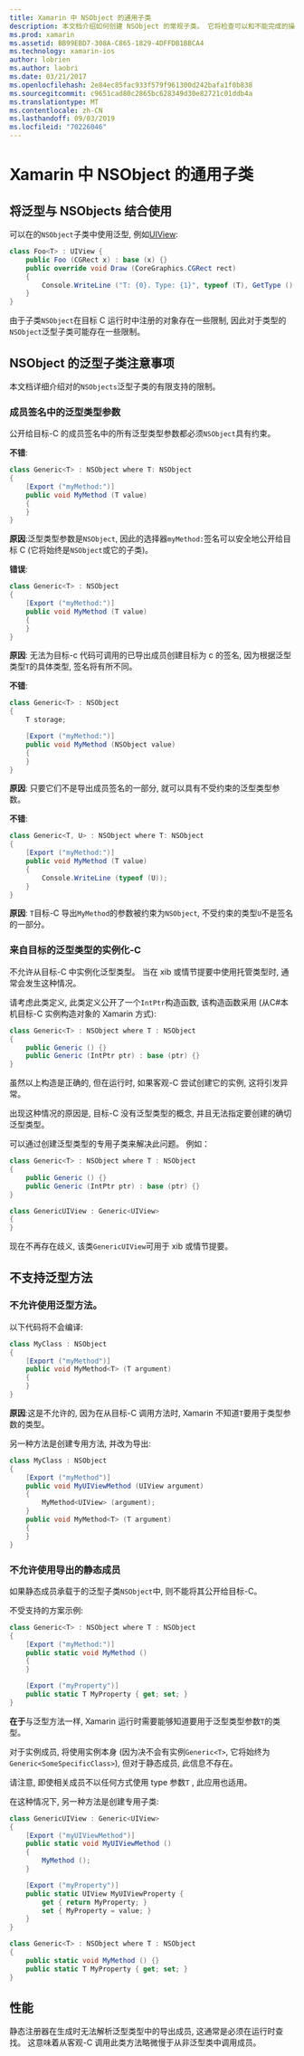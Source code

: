 ```yaml
---
title: Xamarin 中 NSObject 的通用子类
description: 本文档介绍如何创建 NSObject 的常规子类。 它将检查可以和不能完成的操作, 讨论静态注册器并了解性能。
ms.prod: xamarin
ms.assetid: BB99EBD7-308A-C865-1829-4DFFDB1BBCA4
ms.technology: xamarin-ios
author: lobrien
ms.author: laobri
ms.date: 03/21/2017
ms.openlocfilehash: 2e84ec85fac933f579f961300d242bafa1f0b838
ms.sourcegitcommit: c9651cad80c2865bc628349d30e82721c01ddb4a
ms.translationtype: MT
ms.contentlocale: zh-CN
ms.lasthandoff: 09/03/2019
ms.locfileid: "70226046"
---
```

# <a name="generic-subclasses-of-nsobject-in-xamarinios"></a>Xamarin 中 NSObject 的通用子类

## <a name="using-generics-with-nsobjects"></a>将泛型与 NSObjects 结合使用

可以在的`NSObject`子类中使用泛型, 例如[UIView](xref:UIKit.UIView):

```csharp
class Foo<T> : UIView {
    public Foo (CGRect x) : base (x) {}
    public override void Draw (CoreGraphics.CGRect rect)
    {
        Console.WriteLine ("T: {0}. Type: {1}", typeof (T), GetType ().Name);
    }
}
```

由于子类`NSObject`在目标 C 运行时中注册的对象存在一些限制, 因此对于类型的`NSObject`泛型子类可能存在一些限制。

## <a name="considerations-for-generic-subclasses-of-nsobject"></a>NSObject 的泛型子类注意事项

本文档详细介绍对的`NSObjects`泛型子类的有限支持的限制。

### <a name="generic-type-arguments-in-member-signatures"></a>成员签名中的泛型类型参数

公开给目标-C 的成员签名中的所有泛型类型参数都必须`NSObject`具有约束。

**不错**:

```csharp
class Generic<T> : NSObject where T: NSObject
{
    [Export ("myMethod:")]
    public void MyMethod (T value)
    {
    }
}
```

**原因**:泛型类型参数是`NSObject`, 因此的选择器`myMethod:`签名可以安全地公开给目标 C (它将始终是`NSObject`或它的子类)。

**错误**:

```csharp
class Generic<T> : NSObject
{
    [Export ("myMethod:")]
    public void MyMethod (T value)
    {
    }
}
```

**原因**: 无法为目标-c 代码可调用的已导出成员创建目标为 c 的签名, 因为根据泛型类型`T`的具体类型, 签名将有所不同。

**不错**:

```csharp
class Generic<T> : NSObject
{
    T storage;

    [Export ("myMethod:")]
    public void MyMethod (NSObject value)
    {
    }
}
```

**原因**: 只要它们不是导出成员签名的一部分, 就可以具有不受约束的泛型类型参数。

**不错**:

```csharp
class Generic<T, U> : NSObject where T: NSObject
{
    [Export ("myMethod:")]
    public void MyMethod (T value)
    {
        Console.WriteLine (typeof (U));
    }
}
```

**原因**: `T`目标-C 导出`MyMethod`的参数被约束为`NSObject`, 不受约束的类型`U`不是签名的一部分。

### <a name="instantiations-of-generic-types-from-objective-c"></a>来自目标的泛型类型的实例化-C

不允许从目标-C 中实例化泛型类型。 当在 xib 或情节提要中使用托管类型时, 通常会发生这种情况。

请考虑此类定义, 此类定义公开了一个`IntPtr`构造函数, 该构造函数采用 (从C#本机目标-C 实例构造对象的 Xamarin 方式):

```csharp
class Generic<T> : NSObject where T : NSObject
{
    public Generic () {}
    public Generic (IntPtr ptr) : base (ptr) {}
}
```

虽然以上构造是正确的, 但在运行时, 如果客观-C 尝试创建它的实例, 这将引发异常。

出现这种情况的原因是, 目标-C 没有泛型类型的概念, 并且无法指定要创建的确切泛型类型。

可以通过创建泛型类型的专用子类来解决此问题。 例如：

```csharp
class Generic<T> : NSObject where T : NSObject
{
    public Generic () {}
    public Generic (IntPtr ptr) : base (ptr) {}
}

class GenericUIView : Generic<UIView>
{
}
```

现在不再存在歧义, 该类`GenericUIView`可用于 xib 或情节提要。

## <a name="no-support-for-generic-methods"></a>不支持泛型方法

### <a name="generic-methods-are-not-allowed"></a>不允许使用泛型方法。

以下代码将不会编译:

```csharp
class MyClass : NSObject
{
    [Export ("myMethod")]
    public void MyMethod<T> (T argument)
    {
    }
}
```

**原因**:这是不允许的, 因为在从目标-C 调用方法时, Xamarin 不知道`T`要用于类型参数的类型。

另一种方法是创建专用方法, 并改为导出:

```csharp
class MyClass : NSObject
{
    [Export ("myMethod")]
    public void MyUIViewMethod (UIView argument)
    {
        MyMethod<UIView> (argument);
    }
    public void MyMethod<T> (T argument)
    {
    }
}
```

### <a name="no-exported-static-members-allowed"></a>不允许使用导出的静态成员

如果静态成员承载于的泛型子类`NSObject`中, 则不能将其公开给目标-C。

不受支持的方案示例:

```csharp
class Generic<T> : NSObject where T : NSObject
{
    [Export ("myMethod:")]
    public static void MyMethod ()
    {
    }

    [Export ("myProperty")]
    public static T MyProperty { get; set; }
}
```

**在于**与泛型方法一样, Xamarin 运行时需要能够知道要用于泛型类型参数`T`的类型。

对于实例成员, 将使用实例本身 (因为决不会有实例`Generic<T>`, 它将始终为`Generic<SomeSpecificClass>`), 但对于静态成员, 此信息不存在。

请注意, 即使相关成员不以任何方式使用 type 参数`T` , 此应用也适用。

在这种情况下, 另一种方法是创建专用子类:

```csharp
class GenericUIView : Generic<UIView>
{
    [Export ("myUIViewMethod")]
    public static void MyUIViewMethod ()
    {
        MyMethod ();
    }

    [Export ("myProperty")]
    public static UIView MyUIViewProperty {
        get { return MyProperty; }
        set { MyProperty = value; }
    }
}

class Generic<T> : NSObject where T : NSObject
{
    public static void MyMethod () {}
    public static T MyProperty { get; set; }
}
```

## <a name="performance"></a>性能

静态注册器在生成时无法解析泛型类型中的导出成员, 这通常是必须在运行时查找。 这意味着从客观-C 调用此类方法略微慢于从非泛型类中调用成员。

